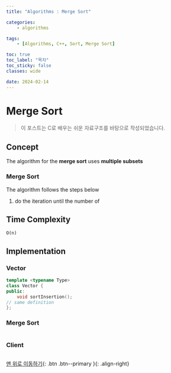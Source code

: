 ```yaml
---
title: "Algorithms : Merge Sort"

categories:
    - algorithms

tags:
    - [Algorithms, C++, Sort, Merge Sort]

toc: true
toc_label: "목차"
toc_sticky: false
classes: wide

date: 2024-02-14
---
```


# Merge Sort

> 이 포스트는 C로 배우는 쉬운 자료구조를 바탕으로 작성되었습니다.

## Concept
The algorithm for the **merge sort** uses **multiple subsets**

### Merge Sort
The algorithm follows the steps below
1. do the iteration until the number of 


## Time Complexity
`O(n)`


## Implementation

### Vector
```c++
template <typename Type>
class Vector {
public:
	void sortInsertion();
// same definition
};
```

### Merge Sort
```c++

```

### Client
```c++

```


[맨 위로 이동하기](#){: .btn .btn--primary }{: .align-right}